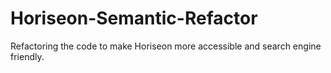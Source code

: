 # Horiseon-Semantic-Refactor
Refactoring the code to make Horiseon more accessible and search engine friendly.
